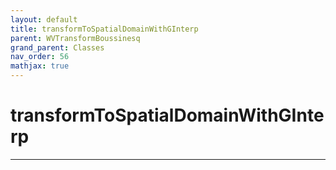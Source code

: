```yaml
---
layout: default
title: transformToSpatialDomainWithGInterp
parent: WVTransformBoussinesq
grand_parent: Classes
nav_order: 56
mathjax: true
---
```


#  transformToSpatialDomainWithGInterp




---

